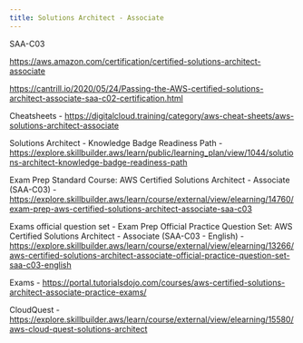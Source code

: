```yaml
---
title: Solutions Architect - Associate
---
```


SAA-C03

https://aws.amazon.com/certification/certified-solutions-architect-associate

https://cantrill.io/2020/05/24/Passing-the-AWS-certified-solutions-architect-associate-saa-c02-certification.html

Cheatsheets - https://digitalcloud.training/category/aws-cheat-sheets/aws-solutions-architect-associate

Solutions Architect - Knowledge Badge Readiness Path - https://explore.skillbuilder.aws/learn/public/learning_plan/view/1044/solutions-architect-knowledge-badge-readiness-path

Exam Prep Standard Course: AWS Certified Solutions Architect - Associate (SAA-C03) - https://explore.skillbuilder.aws/learn/course/external/view/elearning/14760/exam-prep-aws-certified-solutions-architect-associate-saa-c03

Exams official question set - Exam Prep Official Practice Question Set: AWS Certified Solutions Architect - Associate (SAA-C03 - English) - https://explore.skillbuilder.aws/learn/course/external/view/elearning/13266/aws-certified-solutions-architect-associate-official-practice-question-set-saa-c03-english

Exams - https://portal.tutorialsdojo.com/courses/aws-certified-solutions-architect-associate-practice-exams/

CloudQuest - https://explore.skillbuilder.aws/learn/course/external/view/elearning/15580/aws-cloud-quest-solutions-architect
